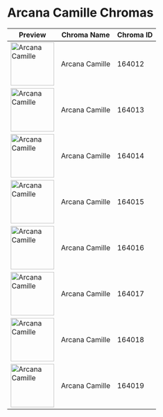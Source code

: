 # Arcana Camille Chromas

| Preview | Chroma Name | Chroma ID |
|---|---|---|
| <img src='https://raw.communitydragon.org/latest/plugins/rcp-be-lol-game-data/global/default/v1/champion-chroma-images/164/164012.png' alt='Arcana Camille' width='100'> | Arcana Camille | 164012 |
| <img src='https://raw.communitydragon.org/latest/plugins/rcp-be-lol-game-data/global/default/v1/champion-chroma-images/164/164013.png' alt='Arcana Camille' width='100'> | Arcana Camille | 164013 |
| <img src='https://raw.communitydragon.org/latest/plugins/rcp-be-lol-game-data/global/default/v1/champion-chroma-images/164/164014.png' alt='Arcana Camille' width='100'> | Arcana Camille | 164014 |
| <img src='https://raw.communitydragon.org/latest/plugins/rcp-be-lol-game-data/global/default/v1/champion-chroma-images/164/164015.png' alt='Arcana Camille' width='100'> | Arcana Camille | 164015 |
| <img src='https://raw.communitydragon.org/latest/plugins/rcp-be-lol-game-data/global/default/v1/champion-chroma-images/164/164016.png' alt='Arcana Camille' width='100'> | Arcana Camille | 164016 |
| <img src='https://raw.communitydragon.org/latest/plugins/rcp-be-lol-game-data/global/default/v1/champion-chroma-images/164/164017.png' alt='Arcana Camille' width='100'> | Arcana Camille | 164017 |
| <img src='https://raw.communitydragon.org/latest/plugins/rcp-be-lol-game-data/global/default/v1/champion-chroma-images/164/164018.png' alt='Arcana Camille' width='100'> | Arcana Camille | 164018 |
| <img src='https://raw.communitydragon.org/latest/plugins/rcp-be-lol-game-data/global/default/v1/champion-chroma-images/164/164019.png' alt='Arcana Camille' width='100'> | Arcana Camille | 164019 |
